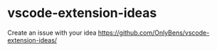 # vscode-extension-ideas

Create an issue with your idea https://github.com/OnlyBens/vscode-extension-ideas/
